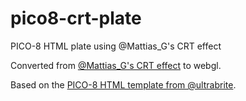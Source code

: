# pico8-crt-plate
PICO-8 HTML plate using @Mattias_G's CRT effect

Converted from [@Mattias_G's CRT effect](https://github.com/mattiasgustavsson/crtview) to webgl.

Based on the [PICO-8 HTML template from @ultrabrite](https://www.lexaloffle.com/bbs/?tid=33488).
